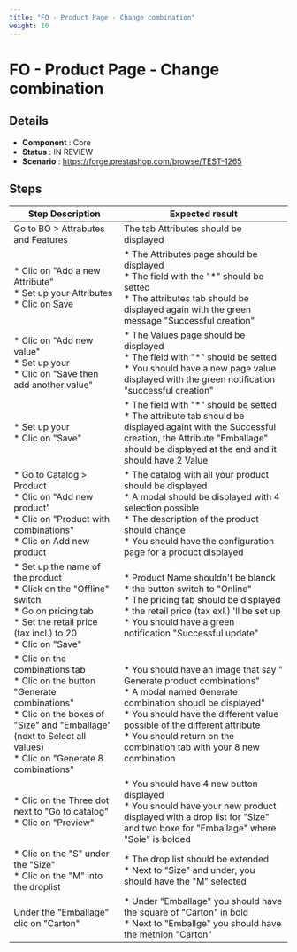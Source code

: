 ```yaml
---
title: "FO - Product Page - Change combination"
weight: 10
---
```


# FO - Product Page - Change combination
## Details
* **Component** : Core
* **Status** : IN REVIEW
* **Scenario** : https://forge.prestashop.com/browse/TEST-1265

## Steps
| Step Description | Expected result |
| ----- | ----- |
| Go to BO > Attrabutes and Features | The tab Attributes should be displayed |
| * Clic on "Add a new Attribute"<br> * Set up your Attributes <br> * Clic on Save | * The Attributes page should be displayed<br> * The field with the "*" should be setted<br> * The attributes tab should be displayed again with the green message "Successful creation" |
| * Clic on "Add new value" <br> * Set up your <br> * Clic on "Save then add another value" | * The Values page should be displayed<br> * The field with "*" should be setted <br> * You should have a new page value displayed with the green notification "successful creation" |
| * Set up your <br> * Clic on "Save" | * The field with "*" should be setted <br> * The attribute tab should be displayed againt with the Successful creation, the Attribute "Emballage" should be displayed at the end and it should have 2 Value |
| * Go to Catalog > Product <br> * Clic on "Add new product" <br> * Clic on "Product with combinations" <br> * Clic on Add new product | * The catalog with all your product should be displayed<br> * A modal should be displayed with 4 selection possible <br> * The description of the product should change<br> * You should have the configuration page for a product displayed |
| * Set up the name of the product <br> * Click on the "Offline" switch <br> * Go on pricing tab<br> * Set the retail price (tax incl.) to 20 <br> * Clic on "Save" | * Product Name shouldn't be blanck <br> * the button switch to "Online"<br> * The pricing tab should be displayed <br> * the retail price (tax exl.) 'll be set up <br> * You should have a green notification "Successful update" |
| * Clic on the combinations tab<br> * Clic on the button "Generate combinations"<br> * Clic on the boxes of "Size" and "Emballage"  (next to Select all values) <br> * Clic on "Generate 8 combinations" | * You should have an image that say " Generate product combinations" <br> * A modal named Generate combination shoudl be displayed" <br> * You should have the different value possible of the different attribute <br> * You should return on the combination tab with your 8 new combination |
| * Clic on the Three dot next to "Go to catalog" <br> * Clic on "Preview" | * You should have 4 new button displayed <br> * You should have your new product displayed with a drop list for "Size" and two boxe for "Emballage" where "Soie" is bolded |
| * Clic on the "S" under the "Size" <br> * Clic on the "M" into the droplist | * The drop list should be extended<br> * Next to "Size" and under, you should have the "M" selected |
| Under the "Emballage" clic on "Carton" | * Under "Emballage" you should have the square of "Carton" in bold <br> * Next to "Emballge" you should have the metnion "Carton" |
